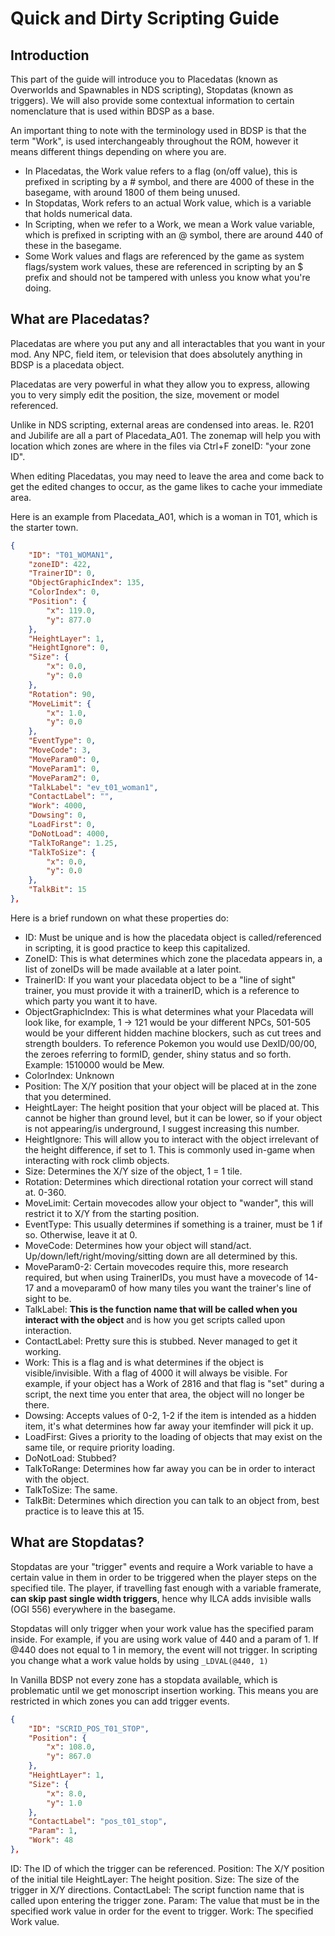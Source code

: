 # Quick and Dirty Scripting Guide

## Introduction

This part of the guide will introduce you to Placedatas (known as Overworlds and Spawnables in NDS scripting), Stopdatas (known as triggers). We will also provide some contextual information to certain nomenclature that is used within BDSP as a base.

An important thing to note with the terminology used in BDSP is that the term "Work", is used interchangeably throughout the ROM, however it means different things depending on where you are.

- In Placedatas, the Work value refers to a flag (on/off value), this is prefixed in scripting by a # symbol, and there are 4000 of these in the basegame, with around 1800 of them being unused.
- In Stopdatas, Work refers to an actual Work value, which is a variable that holds numerical data.
- In Scripting, when we refer to a Work, we mean a Work value variable, which is prefixed in scripting with an @ symbol, there are around 440 of these in the basegame.
- Some Work values and flags are referenced by the game as system flags/system work values, these are referenced in scripting by an $ prefix and should not be tampered with unless you know what you're doing.

## What are Placedatas?

Placedatas are where you put any and all interactables that you want in your mod. Any NPC, field item, or television that does absolutely anything in BDSP is a placedata object.

Placedatas are very powerful in what they allow you to express, allowing you to very simply edit the position, the size, movement or model referenced.

Unlike in NDS scripting, external areas are condensed into areas. Ie. R201 and Jubilife are all a part of Placedata_A01. The zonemap will help you with location which zones are where in the files via Ctrl+F zoneID: "your zone ID".

When editing Placedatas, you may need to leave the area and come back to get the edited changes to occur, as the game likes to cache your immediate area.

Here is an example from Placedata_A01, which is a woman in T01, which is the starter town.

```json
{
    "ID": "T01_WOMAN1",
    "zoneID": 422,
    "TrainerID": 0,
    "ObjectGraphicIndex": 135,
    "ColorIndex": 0,
    "Position": {
        "x": 119.0,
        "y": 877.0
    },
    "HeightLayer": 1,
    "HeightIgnore": 0,
    "Size": {
        "x": 0.0,
        "y": 0.0
    },
    "Rotation": 90,
    "MoveLimit": {
        "x": 1.0,
        "y": 0.0
    },
    "EventType": 0,
    "MoveCode": 3,
    "MoveParam0": 0,
    "MoveParam1": 0,
    "MoveParam2": 0,
    "TalkLabel": "ev_t01_woman1",
    "ContactLabel": "",
    "Work": 4000,
    "Dowsing": 0,
    "LoadFirst": 0,
    "DoNotLoad": 4000,
    "TalkToRange": 1.25,
    "TalkToSize": {
        "x": 0.0,
        "y": 0.0
    },
    "TalkBit": 15
},
```

Here is a brief rundown on what these properties do:

- ID: Must be unique and is how the placedata object is called/referenced in scripting, it is good practice to keep this capitalized.
- ZoneID: This is what determines which zone the placedata appears in, a list of zoneIDs will be made available at a later point.
- TrainerID: If you want your placedata object to be a "line of sight" trainer, you must provide it with a trainerID, which is a reference to which party you want it to have.
- ObjectGraphicIndex: This is what determines what your Placedata will look like, for example, 1 -> 121 would be your different NPCs, 501-505 would be your different hidden machine blockers, such as cut trees and strength boulders. To reference Pokemon you would use DexID/00/00, the zeroes referring to formID, gender, shiny status and so forth. Example: 1510000 would be Mew.
- ColorIndex: Unknown
- Position: The X/Y position that your object will be placed at in the zone that you determined.
- HeightLayer: The height position that your object will be placed at. This cannot be higher than ground level, but it can be lower, so if your object is not appearing/is underground, I suggest increasing this number.
- HeightIgnore: This will allow you to interact with the object irrelevant of the height difference, if set to 1. This is commonly used in-game when interacting with rock climb objects.
- Size: Determines the X/Y size of the object, 1 = 1 tile.
- Rotation: Determines which directional rotation your correct will stand at. 0-360.
- MoveLimit: Certain movecodes allow your object to "wander", this will restrict it to X/Y from the starting position.
- EventType: This usually determines if something is a trainer, must be 1 if so. Otherwise, leave it at 0.
- MoveCode: Determines how your object will stand/act. Up/down/left/right/moving/sitting down are all determined by this.
- MoveParam0-2:  Certain movecodes require this, more research required, but when using TrainerIDs, you must have a movecode of 14-17 and a moveparam0 of how many tiles you want the trainer's line of sight to be.
- TalkLabel: **This is the function name that will be called when you interact with the object** and is how you get scripts called upon interaction.
- ContactLabel: Pretty sure this is stubbed. Never managed to get it working.
- Work: This is a flag and is what determines if the object is visible/invisible. With a flag of 4000 it will always be visible. For example, if your object has a Work of 2816 and that flag is "set" during a script, the next time you enter that area, the object will no longer be there.
- Dowsing: Accepts values of 0-2, 1-2 if the item is intended as a hidden item, it's what determines how far away your itemfinder will pick it up.
- LoadFirst: Gives a priority to the loading of objects that may exist on the same tile, or require priority loading.
- DoNotLoad: Stubbed?
- TalkToRange: Determines how far away you can be in order to interact with the object.
- TalkToSize: The same.
- TalkBit: Determines which direction you can talk to an object from, best practice is to leave this at 15.

## What are Stopdatas?

Stopdatas are your "trigger" events and require a Work variable to have a certain value in them in order to be triggered when the player steps on the specified tile. The player, if travelling fast enough with a variable framerate, **can skip past single width triggers**, hence why ILCA adds invisible walls (OGI 556) everywhere in the basegame.

Stopdatas will only trigger when your work value has the specified param inside.
For example, if you are using work value of 440 and a param of 1. If @440 does not equal to 1 in memory, the event will not trigger. In scripting you change what a work value holds by using `_LDVAL(@440, 1)`

In Vanilla BDSP not every zone has a stopdata available, which is problematic until we get monoscript insertion working. This means you are restricted in which zones you can add trigger events.

```json
{
    "ID": "SCRID_POS_T01_STOP",
    "Position": {
        "x": 108.0,
        "y": 867.0
    },
    "HeightLayer": 1,
    "Size": {
        "x": 8.0,
        "y": 1.0
    },
    "ContactLabel": "pos_t01_stop",
    "Param": 1,
    "Work": 48
},
```

ID: The ID of which the trigger can be referenced.
Position: The X/Y position of the initial tile
HeightLayer: The height position.
Size: The size of the trigger in X/Y directions.
ContactLabel: The script function name that is called upon entering the trigger zone.
Param: The value that must be in the specified work value in order for the event to trigger.
Work: The specified Work value.
